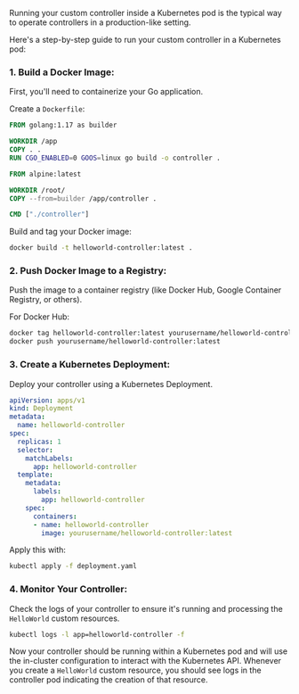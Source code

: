 Running your custom controller inside a Kubernetes pod is the typical way to operate controllers in a production-like setting.

Here's a step-by-step guide to run your custom controller in a Kubernetes pod:

### 1. Build a Docker Image:

First, you'll need to containerize your Go application.

Create a `Dockerfile`:

```Dockerfile
FROM golang:1.17 as builder

WORKDIR /app
COPY . .
RUN CGO_ENABLED=0 GOOS=linux go build -o controller .

FROM alpine:latest

WORKDIR /root/
COPY --from=builder /app/controller .

CMD ["./controller"]
```

Build and tag your Docker image:

```bash
docker build -t helloworld-controller:latest .
```

### 2. Push Docker Image to a Registry:

Push the image to a container registry (like Docker Hub, Google Container Registry, or others). 

For Docker Hub:

```bash
docker tag helloworld-controller:latest yourusername/helloworld-controller:latest
docker push yourusername/helloworld-controller:latest
```

### 3. Create a Kubernetes Deployment:

Deploy your controller using a Kubernetes Deployment.

```yaml
apiVersion: apps/v1
kind: Deployment
metadata:
  name: helloworld-controller
spec:
  replicas: 1
  selector:
    matchLabels:
      app: helloworld-controller
  template:
    metadata:
      labels:
        app: helloworld-controller
    spec:
      containers:
      - name: helloworld-controller
        image: yourusername/helloworld-controller:latest
```

Apply this with:

```bash
kubectl apply -f deployment.yaml
```

### 4. Monitor Your Controller:

Check the logs of your controller to ensure it's running and processing the `HelloWorld` custom resources.

```bash
kubectl logs -l app=helloworld-controller -f
```

Now your controller should be running within a Kubernetes pod and will use the in-cluster configuration to interact with the Kubernetes API. Whenever you create a `HelloWorld` custom resource, you should see logs in the controller pod indicating the creation of that resource.
